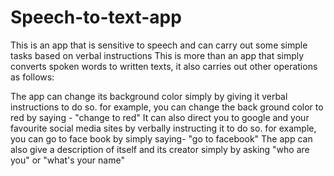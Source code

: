 # Speech-to-text-app
This is an app that is sensitive to speech and can carry out some simple tasks based on verbal instructions
This is more than an app that simply converts spoken words to written texts, it also carries out other operations as follows:

The app can change its background color simply by giving it verbal instructions to do so. for example, you can change the back ground color to red by saying - "change to red"
It can also direct you to google and your favourite social media sites by verbally instructing it to do so. for example, you can go to face book by simply saying- "go to facebook"
The app can also give a description of itself and its creator simply by asking "who are you" or "what's your name"
